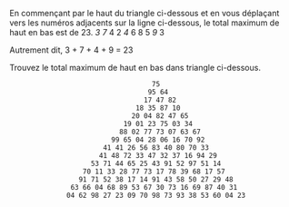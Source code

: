 En commençant par le haut du triangle ci-dessous et en vous déplaçant 
vers les numéros adjacents sur la ligne ci-dessous, le total maximum 
de haut en bas est de 23.
          *3*
        *7* 4
         2 *4* 6
        8 5 *9* 3

Autrement dit, 3 + 7 + 4 + 9 = 23

Trouvez le total maximum de haut en bas dans triangle ci-dessous.

                                       75
                                      95 64
                                     17 47 82
                                   18 35 87 10
                                  20 04 82 47 65
                                19 01 23 75 03 34
                               88 02 77 73 07 63 67
                             99 65 04 28 06 16 70 92
                           41 41 26 56 83 40 80 70 33
                          41 48 72 33 47 32 37 16 94 29
                        53 71 44 65 25 43 91 52 97 51 14
                      70 11 33 28 77 73 17 78 39 68 17 57
                     91 71 52 38 17 14 91 43 58 50 27 29 48
                   63 66 04 68 89 53 67 30 73 16 69 87 40 31
                  04 62 98 27 23 09 70 98 73 93 38 53 60 04 23


